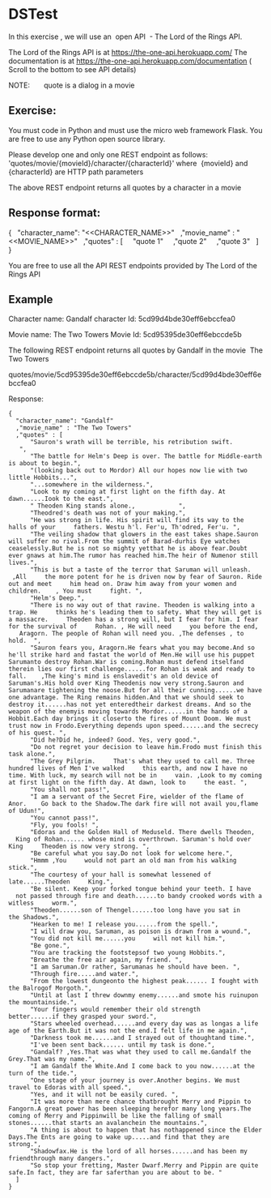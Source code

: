 # DSTest


In this exercise , we will use an  open API  - The Lord of the Rings API.

The Lord of the Rings API is at https://the-one-api.herokuapp.com/
The documentation is at https://the-one-api.herokuapp.com/documentation ( Scroll to the bottom to see API details)

NOTE:       quote is a dialog in a movie

Exercise:
--------
You must code in Python and must use the micro web framework Flask.
You are free to use any Python open source library.

Please develop one and only one REST endpoint as follows:
'quotes/movie/{movieId}/character/{characterId}' where  {movieId} and {characterId} are HTTP path parameters

The above REST endpoint returns all quotes by a character in a movie

Response format:
--------
{
  "character_name": "<<CHARACTER_NAME>>"
  ,"movie_name" : "<<MOVIE_NAME>>"
  ,"quotes" : [
    "quote 1"
    ,"quote 2"
    ,"quote 3"
  ]
}

You are free to use all the API REST endpoints provided by The Lord of the Rings API


Example
------
Character name: Gandalf
character Id: 5cd99d4bde30eff6ebccfea0

Movie name: The Two Towers
Movie Id: 5cd95395de30eff6ebccde5b


The following REST endpoint returns all quotes by Gandalf in the movie  The Two Towers

quotes/movie/5cd95395de30eff6ebccde5b/character/5cd99d4bde30eff6ebccfea0


Response:

```
{
  "character_name": "Gandalf"
  ,"movie_name" : "The Two Towers"
  ,"quotes" : [
      "Sauron's wrath will be terrible, his retribution swift.           ",
      "The battle for Helm's Deep is over. The battle for Middle-earth is about to begin.",
      "(looking back out to Mordor) All our hopes now lie with two little Hobbits...",
      "...somewhere in the wilderness.",
      "Look to my coming at first light on the fifth day. At dawn......Iook to the east.",
      " Theoden King stands alone.,            ",
      "Theodred's death was not of your making.",
      "He was strong in life. His spirit will find its way to the halls of your     fathers. Westu h'l. Fer'u, Th'odred, Fer'u. ",
      "The veiling shadow that glowers in the east takes shape.Sauron will suffer no rival.From the summit of Barad-durhis Eye watches ceaselessly.But he is not so mighty yetthat he is above fear.Doubt ever gnaws at him.The rumor has reached him.The heir of Numenor still lives.",
      "This is but a taste of the terror that Saruman will unleash.    ,All     the more potent for he is driven now by fear of Sauron. Ride out and meet     him head on. Draw him away from your women and children.    , You must     fight. ",
      "Helm's Deep.",
      "There is no way out of that ravine. Theoden is walking into a trap. He     thinks he's leading them to safety. What they will get is a massacre.     Theoden has a strong will, but I fear for him. I fear for the survival of     Rohan. , He will need     you before the end,    Aragorn. The people of Rohan will need you. ,The defenses , to hold.  ",
      "Sauron fears you, Aragorn.He fears what you may become.And so he'll strike hard and fastat the world of Men.He will use his puppet Sarumanto destroy Rohan.War is coming.Rohan must defend itselfand therein lies our first challenge......for Rohan is weak and ready to fall.    ,The king's mind is enslavedit's an old device of Saruman's.His hold over King Theodenis now very strong.Sauron and Sarumanare tightening the noose.But for all their cunning......we have one advantage. The Ring remains hidden.And that we should seek to destroy it......has not yet enteredtheir darkest dreams. And so the weapon of the enemyis moving towards Mordor......in the hands of a Hobbit.Each day brings it closerto the fires of Mount Doom. We must trust now in Frodo.Everything depends upon speed......and the secrecy of his quest. ",
      "Did he?Did he, indeed? Good. Yes, very good.",
      "Do not regret your decision to leave him.Frodo must finish this task alone.",
      "The Grey Pilgrim.     That's what they used to call me. Three hundred lives of Men I've walked     this earth, and now I have no time. With luck, my search will not be in     vain. ,Look to my coming at first light on the fifth day. At dawn, look to     the east. ",
      "You shall not pass!",
      "I am a servant of the Secret Fire, wielder of the flame of Anor.    Go back to the Shadow.The dark fire will not avail you,flame of Udun!",
      "You cannot pass!",
      "Fly, you fools! ",
      "Edoras and the Golden Hall of Meduseld. There dwells Theoden,     King of Rohan...... whose mind is overthrown. Saruman's hold over King     Theoden is now very strong. ",
      "Be careful what you say.Do not look for welcome here.",
      "Hmmm ,You     would not part an old man from his walking stick.",
      "The courtesy of your hall is somewhat lessened of late......Theoden     King.",
      "Be silent. Keep your forked tongue behind your teeth. I have     not passed through fire and death......to bandy crooked words with a witless     worm.",
      "Theoden......son of Thengel......too long have you sat in     the Shadows.",
      "Hearken to me! I release you......from the spell.",
      "I will draw you, Saruman, as poison is drawn from a wound.",
      "You did not kill me......you     will not kill him.",
      "Be gone.",
      "You are tracking the footstepsof two young Hobbits.",
      "Breathe the free air again, my friend. ",
      "I am Saruman.Or rather, Sarumanas he should have been. ",
      "Through fire.....and water.",
      "From the lowest dungeonto the highest peak...... I fought with the Balrogof Morgoth.",
      "Until at last I threw downmy enemy......and smote his ruinupon the mountainside.",
      "Your fingers would remember their old strength     better......if they grasped your sword.",
      "Stars wheeled overhead......and every day was as longas a life age of the Earth.But it was not the end.I felt life in me again.",
      "Darkness took me......and I strayed out of thoughtand time.",
      "I've been sent back...... until my task is done.",
      "Gandalf? ,Yes.That was what they used to call me.Gandalf the Grey.That was my name.",
      "I am Gandalf the White.And I come back to you now......at the turn of the tide.",
      "One stage of your journey is over.Another begins. We must travel to Edoras with all speed.",
      "Yes, and it will not be easily cured. ",
      "It was more than mere chance thatbrought Merry and Pippin to Fangorn.A great power has been sleeping herefor many long years.The coming of Merry and Pippinwill be like the falling of small stones......that starts an avalanchein the mountains.",
      "A thing is about to happen that has nothappened since the Elder Days.The Ents are going to wake up.....and find that they are strong.",
      "Shadowfax.He is the lord of all horses......and has been my friendthrough many dangers.",
      "So stop your fretting, Master Dwarf.Merry and Pippin are quite safe.In fact, they are far saferthan you are about to be. "
  ]
}

```



